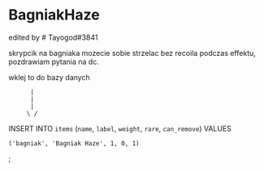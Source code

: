 # BagniakHaze
edited by # Tayogod#3841

skrypcik na bagniaka mozecie sobie strzelac bez recoila podczas effektu, pozdrawiam 
pytania na dc.

wklej to do bazy danych 

          |
          |
          |
         \ /

INSERT INTO `items` (`name`, `label`, `weight`, `rare`, `can_remove`) VALUES

    ('bagniak', 'Bagniak Haze', 1, 0, 1)    

;
